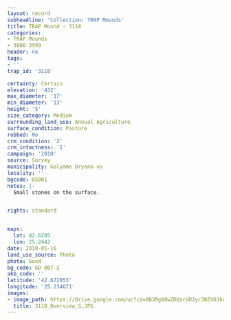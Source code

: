```yaml
---
layout: record
subheadline: 'Collection: TRAP Mounds'
title: TRAP Mound - 3118
categories:
- TRAP Mounds
- 3000-3999
header: no
tags:
- ''
trap_id: '3118'

certainty: Certain
elevation: '432'
max_diameter: '17'
min_diameter: '13'
height: '5'
size_category: Medium
surrounding_land_use: Annual Agriculture
surface_condition: Pasture
robbed: No
crm_condition: '2'
crm_intactness: '1'
campaign: '2010'
source: Survey
municipality: Golyamo Dryano vo
locality: ''
bgcode: DS001
notes: |-
  Small stones on the surface.


rights: standard


maps:
  lat: 42.6285
  lon: 25.2442
date: 2018-05-16
land_use_source: Photo
photo: Good
bg_code: GD 007-2
akb_code: ''
latitude: '42.672053'
longitude: '25.234671'
images:
- image_path: https://drive.google.com/uc?id=0B3Rg88wZDQscVDJyc3NZVDJkczA
  title: 3118_Overview_S.JPG
---
```

